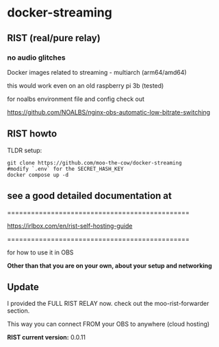# docker-streaming
## RIST (real/pure relay)
### no audio glitches
Docker images related to streaming - multiarch (arm64/amd64)

this would work even on an old raspberry pi 3b (tested)

for noalbs environment file and config check out

https://github.com/NOALBS/nginx-obs-automatic-low-bitrate-switching

## RIST howto
TLDR setup:

```
git clone https://github.com/moo-the-cow/docker-streaming
#modify `.env` for the SECRET_HASH_KEY
docker compose up -d
```

## see a good detailed documentation at
==============================================

https://irlbox.com/en/rist-self-hosting-guide

==============================================



for how to use it in OBS

**Other than that you are on your own, about your setup and networking**

## Update
I provided the FULL RIST RELAY now. check out the moo-rist-forwarder section.

This way you can connect FROM your OBS to anywhere (cloud hosting)

**RIST current version:** 0.0.11
